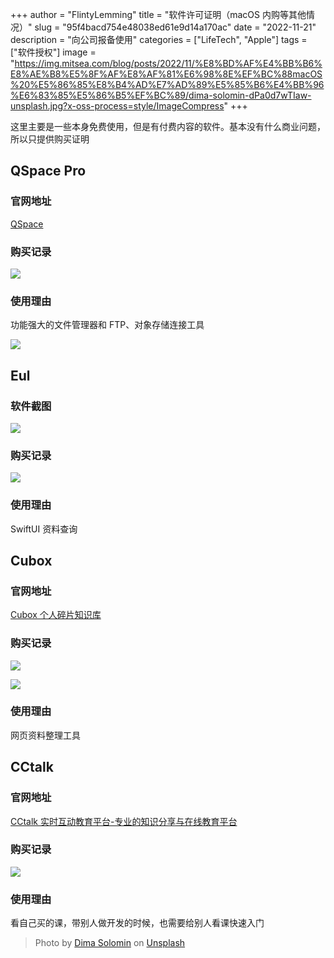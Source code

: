 +++
author = "FlintyLemming"
title = "软件许可证明（macOS 内购等其他情况）"
slug = "95f4bacd754e48038ed61e9d14a170ac"
date = "2022-11-21"
description = "向公司报备使用"
categories = ["LifeTech", "Apple"]
tags = ["软件授权"]
image = "https://img.mitsea.com/blog/posts/2022/11/%E8%BD%AF%E4%BB%B6%E8%AE%B8%E5%8F%AF%E8%AF%81%E6%98%8E%EF%BC%88macOS%20%E5%86%85%E8%B4%AD%E7%AD%89%E5%85%B6%E4%BB%96%E6%83%85%E5%86%B5%EF%BC%89/dima-solomin-dPa0d7wTIaw-unsplash.jpg?x-oss-process=style/ImageCompress"
+++

这里主要是一些本身免费使用，但是有付费内容的软件。基本没有什么商业问题，所以只提供购买证明

## QSpace Pro

### 官网地址

[QSpace](https://qspace.awehunt.com/zh-cn/index.html)

### 购买记录

![](https://img.mitsea.com/blog/posts/2022/11/%E8%BD%AF%E4%BB%B6%E8%AE%B8%E5%8F%AF%E8%AF%81%E6%98%8E%EF%BC%88macOS%20%E5%86%85%E8%B4%AD%E7%AD%89%E5%85%B6%E4%BB%96%E6%83%85%E5%86%B5%EF%BC%89/IMG_E2E8CAD38873-1.jpeg?x-oss-process=style/ImageCompress)

### 使用理由

功能强大的文件管理器和 FTP、对象存储连接工具

![](https://img.mitsea.com/blog/posts/2022/11/%E8%BD%AF%E4%BB%B6%E8%AE%B8%E5%8F%AF%E8%AF%81%E6%98%8E%EF%BC%88macOS%20%E5%86%85%E8%B4%AD%E7%AD%89%E5%85%B6%E4%BB%96%E6%83%85%E5%86%B5%EF%BC%89/Untitled.png?x-oss-process=style/ImageCompress)

## Eul

### 软件截图

![](https://img.mitsea.com/blog/posts/2022/11/%E8%BD%AF%E4%BB%B6%E8%AE%B8%E5%8F%AF%E8%AF%81%E6%98%8E%EF%BC%88macOS%20%E5%86%85%E8%B4%AD%E7%AD%89%E5%85%B6%E4%BB%96%E6%83%85%E5%86%B5%EF%BC%89/Untitled%201.png?x-oss-process=style/ImageCompress)

### 购买记录

![](https://img.mitsea.com/blog/posts/2022/11/%E8%BD%AF%E4%BB%B6%E8%AE%B8%E5%8F%AF%E8%AF%81%E6%98%8E%EF%BC%88macOS%20%E5%86%85%E8%B4%AD%E7%AD%89%E5%85%B6%E4%BB%96%E6%83%85%E5%86%B5%EF%BC%89/Untitled%202.png?x-oss-process=style/ImageCompress)

### 使用理由

SwiftUI 资料查询

## Cubox

### 官网地址

[Cubox 个人碎片知识库](https://cubox.pro/)

### 购买记录

![](https://img.mitsea.com/blog/posts/2022/11/%E8%BD%AF%E4%BB%B6%E8%AE%B8%E5%8F%AF%E8%AF%81%E6%98%8E%EF%BC%88macOS%20%E5%86%85%E8%B4%AD%E7%AD%89%E5%85%B6%E4%BB%96%E6%83%85%E5%86%B5%EF%BC%89/IMG_277A665658FF-1.jpeg?x-oss-process=style/ImageCompress)

![](https://img.mitsea.com/blog/posts/2022/11/%E8%BD%AF%E4%BB%B6%E8%AE%B8%E5%8F%AF%E8%AF%81%E6%98%8E%EF%BC%88macOS%20%E5%86%85%E8%B4%AD%E7%AD%89%E5%85%B6%E4%BB%96%E6%83%85%E5%86%B5%EF%BC%89/Untitled%203.png?x-oss-process=style/ImageCompress)

### 使用理由

网页资料整理工具

## CCtalk

### 官网地址

[CCtalk 实时互动教育平台-专业的知识分享与在线教育平台](https://www.cctalk.com/)

### 购买记录

![](https://img.mitsea.com/blog/posts/2022/11/%E8%BD%AF%E4%BB%B6%E8%AE%B8%E5%8F%AF%E8%AF%81%E6%98%8E%EF%BC%88macOS%20%E5%86%85%E8%B4%AD%E7%AD%89%E5%85%B6%E4%BB%96%E6%83%85%E5%86%B5%EF%BC%89/Untitled%204.png?x-oss-process=style/ImageCompress)

### 使用理由

看自己买的课，带别人做开发的时候，也需要给别人看课快速入门

> Photo by [Dima Solomin](https://unsplash.com/@solomin_d?utm_source=unsplash&utm_medium=referral&utm_content=creditCopyText) on [Unsplash](https://unsplash.com/?utm_source=unsplash&utm_medium=referral&utm_content=creditCopyText)
  